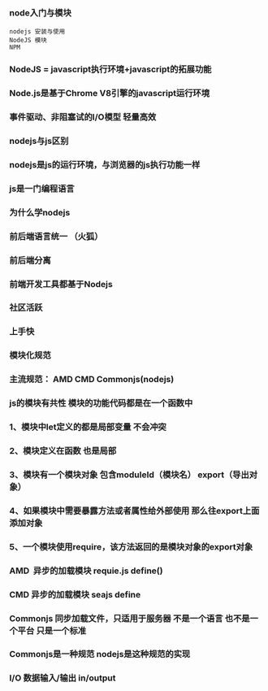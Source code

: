 ### node入门与模块
```
nodejs 安装与使用
NodeJS 模块
NPM 
```
### NodeJS = javascript执行环境+javascript的拓展功能
### Node.js是基于Chrome V8引擎的javascript运行环境
### 事件驱动、非阻塞试的I/O模型 轻量高效

###  nodejs与js区别
###  nodejs是js的运行环境，与浏览器的js执行功能一样
###  js是一门编程语言

###  为什么学nodejs
###  前后端语言统一 （火狐）
###  前后端分离
###  前端开发工具都基于Nodejs
###  社区活跃
###  上手快

###  模块化规范
###  主流规范： AMD CMD Commonjs(nodejs)

###  js的模块有共性 模块的功能代码都是在一个函数中
###  1、模块中let定义的都是局部变量 不会冲突
###  2、模块定义在函数 也是局部
###  3、模块有一个模块对象 包含moduleId（模块名） export（导出对象）
###  4、如果模块中需要暴露方法或者属性给外部使用 那么往export上面添加对象
###  5、一个模块使用require，该方法返回的是模块对象的export对象


###  AMD  异步的加载模块 requie.js define()
###  CMD  异步的加载模块 seajs define
###  Commonjs 同步加载文件，只适用于服务器 不是一个语言 也不是一个平台 只是一个标准
### Commonjs是一种规范 nodejs是这种规范的实现
### I/O 数据输入/输出 in/output

